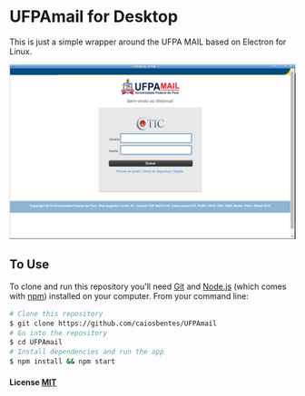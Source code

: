 # UFPAmail for Desktop

This is just a simple wrapper around the UFPA MAIL based on Electron
for Linux.

![Screenshot](https://raw.githubusercontent.com/caiosbentes/UFPAmail/master/Screenshot.png)



## To Use

To clone and run this repository you'll need [Git](https://git-scm.com) and
[Node.js](https://nodejs.org/en/download/) (which comes with [npm](http://npmjs.com))
installed on your computer. From your command line:

```bash
# Clone this repository
$ git clone https://github.com/caiosbentes/UFPAmail
# Go into the repository
$ cd UFPAmail
# Install dependencies and run the app
$ npm install && npm start
```



#### License [MIT](LICENSE)


